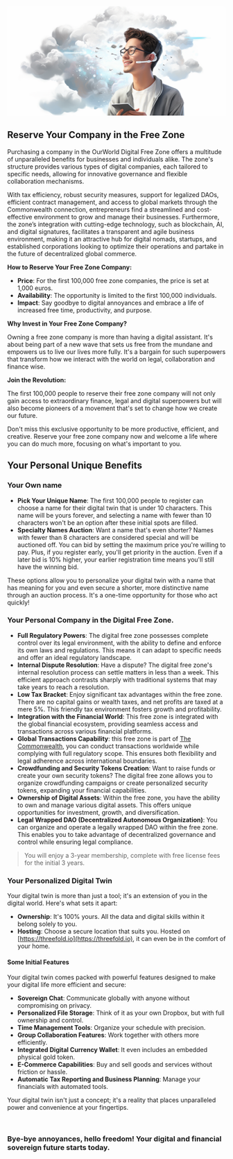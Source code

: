 ![](img/act_now.png)

## Reserve Your Company in the Free Zone

Purchasing a company in the OurWorld Digital Free Zone offers a multitude of unparalleled benefits for businesses and individuals alike. The zone's structure provides various types of digital companies, each tailored to specific needs, allowing for innovative governance and flexible collaboration mechanisms. 

With tax efficiency, robust security measures, support for legalized DAOs, efficient contract management, and access to global markets through the Commonwealth connection, entrepreneurs find a streamlined and cost-effective environment to grow and manage their businesses. Furthermore, the zone’s integration with cutting-edge technology, such as blockchain, AI, and digital signatures, facilitates a transparent and agile business environment, making it an attractive hub for digital nomads, startups, and established corporations looking to optimize their operations and partake in the future of decentralized global commerce.


**How to Reserve Your Free Zone Company:**

- **Price**: For the first 100,000 free zone companies, the price is set at 1,000 euros.
- **Availability**: The opportunity is limited to the first 100,000 individuals.
- **Impact**: Say goodbye to digital annoyances and embrace a life of increased free time, productivity, and purpose. 

**Why Invest in Your Free Zone Company?**

Owning a free zone company is more than having a digital assistant. It's about being part of a new wave that sets us free from the mundane and empowers us to live our lives more fully. It's a bargain for such superpowers that transform how we interact with the world on legal, collaboration and finance wise.

**Join the Revolution:**

The first 100,000 people to reserve their free zone company will not only gain access to extraordinary finance, legal and digital superpowers but will also become pioneers of a movement that's set to change how we create our future.

Don't miss this exclusive opportunity to be more productive, efficient, and creative. Reserve your free zone company now and welcome a life where you can do much more, focusing on what's important to you.

## Your Personal Unique Benefits

### Your Own name

- **Pick Your Unique Name**: The first 100,000 people to register can choose a name for their digital twin that is under 10 characters. This name will be yours forever, and selecting a name with fewer than 10 characters won't be an option after these initial spots are filled.
- **Specialty Names Auction**: Want a name that's even shorter? Names with fewer than 8 characters are considered special and will be auctioned off. You can bid by setting the maximum price you're willing to pay. Plus, if you register early, you'll get priority in the auction. Even if a later bid is 10% higher, your earlier registration time means you'll still have the winning bid.

These options allow you to personalize your digital twin with a name that has meaning for you and even secure a shorter, more distinctive name through an auction process. It's a one-time opportunity for those who act quickly!

### Your Personal Company in the Digital Free Zone.

- **Full Regulatory Powers**: The digital free zone possesses complete control over its legal environment, with the ability to define and enforce its own laws and regulations. This means it can adapt to specific needs and offer an ideal regulatory landscape.
- **Internal Dispute Resolution**: Have a dispute? The digital free zone's internal resolution process can settle matters in less than a week. This efficient approach contrasts sharply with traditional systems that may take years to reach a resolution.
- **Low Tax Bracket**: Enjoy significant tax advantages within the free zone. There are no capital gains or wealth taxes, and net profits are taxed at a mere 5%. This friendly tax environment fosters growth and profitability.
- **Integration with the Financial World**: This free zone is integrated with the global financial ecosystem, providing seamless access and transactions across various financial platforms.
- **Global Transactions Capability**: this free zone is part of [The Commonwealth](https://thecommonwealth.org), you can conduct transactions worldwide while complying with full regulatory scope. This ensures both flexibility and legal adherence across international boundaries.
- **Crowdfunding and Security Tokens Creation**: Want to raise funds or create your own security tokens? The digital free zone allows you to organize crowdfunding campaigns or create personalized security tokens, expanding your financial capabilities.
- **Ownership of Digital Assets**: Within the free zone, you have the ability to own and manage various digital assets. This offers unique opportunities for investment, growth, and diversification.
- **Legal Wrapped DAO (Decentralized Autonomous Organization)**: You can organize and operate a legally wrapped DAO within the free zone. This enables you to take advantage of decentralized governance and control while ensuring legal compliance.


 > You will enjoy a 3-year membership, complete with free license fees for the initial 3 years.


### Your Personalized Digital Twin

Your digital twin is more than just a tool; it's an extension of you in the digital world. Here's what sets it apart:

- **Ownership**: It's 100% yours. All the data and digital skills within it belong solely to you.
- **Hosting**: Choose a secure location that suits you. Hosted on [https://threefold.io](https://threefold.io), it can even be in the comfort of your home.

#### Some Initial Features

Your digital twin comes packed with powerful features designed to make your digital life more efficient and secure:

- **Sovereign Chat**: Communicate globally with anyone without compromising on privacy.
- **Personalized File Storage**: Think of it as your own Dropbox, but with full ownership and control.
- **Time Management Tools**: Organize your schedule with precision.
- **Group Collaboration Features**: Work together with others more efficiently.
- **Integrated Digital Currency Wallet**: It even includes an embedded physical gold token.
- **E-Commerce Capabilities**: Buy and sell goods and services without friction or hassle.
- **Automatic Tax Reporting and Business Planning**: Manage your financials with automated tools.

Your digital twin isn't just a concept; it's a reality that places unparalleled power and convenience at your fingertips.

<br>

### Bye-bye annoyances, hello freedom! Your digital and financial sovereign future starts today.

